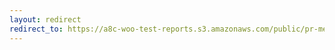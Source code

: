 ```yaml
---
layout: redirect
redirect_to: https://a8c-woo-test-reports.s3.amazonaws.com/public/pr-merge/40469/e2e/index.html
---
```

